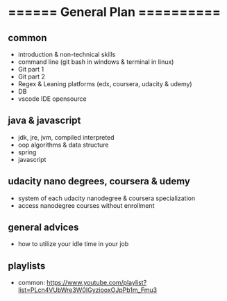 # ====== General Plan ==========

## common 
- introduction & non-technical skills 
- command line (git bash in windows & terminal in linux)
- Git part 1
- Git part 2
- Regex & Leaning platforms (edx, coursera, udacity & udemy)
- DB
- vscode IDE opensource

## java & javascript
- jdk, jre, jvm, compiled interpreted
- oop algorithms & data structure
- spring
- javascript

## udacity nano degrees, coursera & udemy
- system of each udacity nanodegree & coursera specialization
- access nanodegree courses without enrollment

## general advices
- how to utilize your idle time in your job
  
## playlists
- common: https://www.youtube.com/playlist?list=PLcn4VUbWre3W0IGyziooxOJpPb1m_Fmu3
